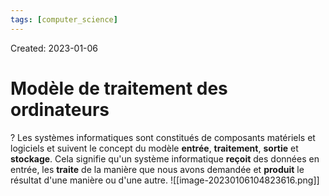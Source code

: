 ```yaml
---
tags: [computer_science] 
---
```

Created: 2023-01-06

# Modèle de traitement des ordinateurs
?
Les systèmes informatiques sont constitués de composants matériels et logiciels et suivent le concept du modèle **entrée**, **traitement**, **sortie** et **stockage**. Cela signifie qu'un système informatique **reçoit** des données en entrée, les **traite** de la manière que nous avons demandée et **produit** le résultat d'une manière ou d'une autre.
![[image-20230106104823616.png]]

